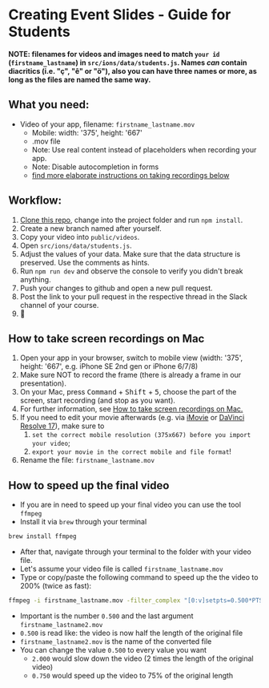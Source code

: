 # Creating Event Slides - Guide for Students

**NOTE: filenames for videos and images need to match `your id` (`firstname_lastname`) in `src/ions/data/students.js`. Names _can_ contain diacritics (i.e. "ç", "ê" or "ö"), also you can have three names or more, as long as the files are named the same way.**

## What you need:

- Video of your app, filename: `firstname_lastname.mov`
  - Mobile: width: '375', height: '667'
  - .mov file
  - Note: Use real content instead of placeholders when recording your app.
  - Note: Disable autocompletion in forms
  - [find more elaborate instructions on taking recordings below](eventslides_students.md#how-to-take-screen-recordings-on-mac)

## Workflow:

1. [Clone this repo](https://github.com/neuefische/web-event-slides-ffm-22-1), change into the project folder and run `npm install`.
2. Create a new branch named after yourself.
3. Copy your video into `public/videos`.
4. Open `src/ions/data/students.js`.
5. Adjust the values of your data. Make sure that the data structure is preserved. Use the comments as hints.
6. Run `npm run dev` and observe the console to verify you didn't break anything.
7. Push your changes to github and open a new pull request.
8. Post the link to your pull request in the respective thread in the Slack channel of your course.
9. 🎉

## How to take screen recordings on Mac

1. Open your app in your browser, switch to mobile view (width: '375', height: '667', e.g. iPhone SE 2nd gen or iPhone 6/7/8)
2. Make sure NOT to record the frame (there is already a frame in our presentation).
3. On your Mac, press <kbd>Command</kbd> + <kbd>Shift</kbd> + <kbd>5</kbd>, choose the part of the screen, start recording (and stop as you want).
4. For further information, see [How to take screen recordings on Mac.](https://support.apple.com/guide/mac-help/take-a-screenshot-or-screen-recording-mh26782/mac)
5. If you need to edit your movie afterwards (e.g. via [iMovie](https://apps.apple.com/de/app/imovie/id408981434) or [DaVinci Resolve 17](https://www.blackmagicdesign.com/de/products/davinciresolve/)), make sure to
   1. `set the correct mobile resolution (375x667) before you import your video`;
   2. `export your movie in the correct mobile and file format`!
6. Rename the file: `firstname_lastname.mov`

## How to speed up the final video

- If you are in need to speed up your final video you can use the tool `ffmpeg`
- Install it via `brew` through your terminal

```sh
brew install ffmpeg
```

- After that, navigate through your terminal to the folder with your video file.
- Let's assume your video file is called `firstname_lastname.mov`
- Type or copy/paste the following command to speed up the the video to 200% (twice as fast):

```sh
ffmpeg -i firstname_lastname.mov -filter_complex "[0:v]setpts=0.500*PTS[v]" -map "[v]" firstname_lastname2.mov
```

- Important is the number `0.500` and the last argument `firstname_lastname2.mov`
- `0.500` is read like: the video is now half the length of the original file
- `firstname_lastname2.mov` is the name of the converted file
- You can change the value `0.500` to every value you want
  - `2.000` would slow down the video (2 times the length of the original video)
  - `0.750` would speed up the video to 75% of the original length
